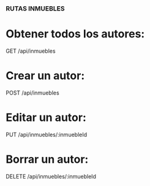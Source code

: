 ### RUTAS INMUEBLES ##

# Obtener todos los autores:
GET /api/inmuebles

# Crear un autor:
POST /api/inmuebles

# Editar un autor:
PUT /api/inmuebles/:inmuebleId

# Borrar un autor:
DELETE /api/inmuebles/:inmuebleId